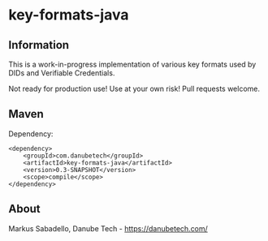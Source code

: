 # key-formats-java

## Information

This is a work-in-progress implementation of various key formats used by DIDs and Verifiable Credentials.

Not ready for production use! Use at your own risk! Pull requests welcome.

## Maven

Dependency:

	<dependency>
		<groupId>com.danubetech</groupId>
		<artifactId>key-formats-java</artifactId>
		<version>0.3-SNAPSHOT</version>
		<scope>compile</scope>
	</dependency>

## About

Markus Sabadello, Danube Tech - https://danubetech.com/
